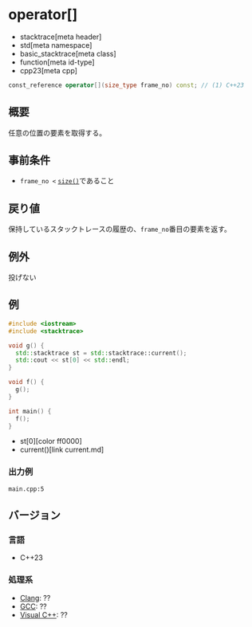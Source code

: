 # operator[]
* stacktrace[meta header]
* std[meta namespace]
* basic_stacktrace[meta class]
* function[meta id-type]
* cpp23[meta cpp]

```cpp
const_reference operator[](size_type frame_no) const; // (1) C++23
```

## 概要
任意の位置の要素を取得する。


## 事前条件
- `frame_no <` [`size()`](size.md)であること


## 戻り値
保持しているスタックトレースの履歴の、`frame_no`番目の要素を返す。


## 例外
投げない


## 例
```cpp example
#include <iostream>
#include <stacktrace>

void g() {
  std::stacktrace st = std::stacktrace::current();
  std::cout << st[0] << std::endl;
}

void f() {
  g();
}

int main() {
  f();
}
```
* st[0][color ff0000]
* current()[link current.md]

### 出力例
```
main.cpp:5
```


## バージョン
### 言語
- C++23

### 処理系
- [Clang](/implementation.md#clang): ??
- [GCC](/implementation.md#gcc): ??
- [Visual C++](/implementation.md#visual_cpp): ??

